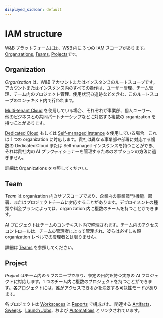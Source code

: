 ```yaml
---
displayed_sidebar: default
---
```



# IAM structure
W&B プラットフォームには、W&B 内に 3 つの IAM スコープがあります。[Organizations](#organization), [Teams](#team), [Projects](#project)です。

## Organization

*Organization* は、W&B アカウントまたはインスタンスのルートスコープです。アカウントまたはインスタンス内のすべての操作は、ユーザー管理、チーム管理、チーム内のプロジェクト管理、使用状況の追跡などを含む、このルートスコープのコンテキスト内で行われます。

[Multi-tenant Cloud](../hosting-options/saas_cloud.md) を使用している場合、それぞれが事業部、個人ユーザー、他のビジネスとの共同パートナーシップなどに対応する複数の organization を持つことがあります。

[Dedicated Cloud](../hosting-options/dedicated_cloud.md) もしくは [Self-managed instance](../hosting-options/self-managed.md) を使用している場合、これは 1 つの organization に対応します。貴社は異なる事業部や部署に対応する複数の Dedicated Cloud または Self-managed インスタンスを持つことができ、それは貴社内の AI プラクティショナーを管理するためのオプションの方法に過ぎません。

詳細は [Organizations](../../app/features/organizations.md) を参照してください。

## Team

*Team* は organization 内のサブスコープであり、企業内の事業部門/機能、部署、またはプロジェクトチームに対応することがあります。デプロイメントの種類や料金プランによっては、organization 内に複数のチームを持つことができます。

AI プロジェクトはチームのコンテキスト内で整理されます。チーム内のアクセスコントロールは、チームの管理者によって管理され、彼らは必ずしも親 organization レベルでの管理者とは限りません。

詳細は [Teams](../../app/features/teams.md) を参照してください。

## Project

*Project* はチーム内のサブスコープであり、特定の目的を持つ実際の AI プロジェクトに対応します。1 つのチーム内に複数のプロジェクトを持つことができます。各プロジェクトには、誰がアクセスできるかを決定する可視性モードがあります。

各プロジェクトは [Workspaces](../../app/pages/workspaces.md) と [Reports](../../reports/intro.md) で構成され、関連する [Artifacts](../../artifacts/intro.md)、[Sweeps](../../sweeps/intro.md)、[Launch Jobs](../../launch/intro.md)、および [Automations](../../artifacts/project-scoped-automations.md) とリンクされています。